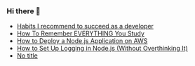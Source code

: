 ### Hi there 👋
<!-- daily.dev BOOKMARKS:START -->
- [Habits I recommend to succeed as a developer](https://app.daily.dev/posts/AyyaGjQkL?utm_source=rss&utm_medium=bookmarks&utm_campaign=mBzS9yGu2kYgKY4tuhxYN)
- [How To Remember EVERYTHING You Study](https://app.daily.dev/posts/jraQzAry0?utm_source=rss&utm_medium=bookmarks&utm_campaign=mBzS9yGu2kYgKY4tuhxYN)
- [How to Deploy a Node.js Application on AWS](https://app.daily.dev/posts/PCYCQZijz?utm_source=rss&utm_medium=bookmarks&utm_campaign=mBzS9yGu2kYgKY4tuhxYN)
- [How to Set Up Logging in Node.js &lpar;Without Overthinking It&rpar;](https://app.daily.dev/posts/T1ZuahxxR?utm_source=rss&utm_medium=bookmarks&utm_campaign=mBzS9yGu2kYgKY4tuhxYN)
- [No title](https://app.daily.dev/posts/VQKAzqnLd?utm_source=rss&utm_medium=bookmarks&utm_campaign=mBzS9yGu2kYgKY4tuhxYN)
<!-- daily.dev BOOKMARKS:END -->
<!--
**nirmal-patel-s/nirmal-patel-s** is a ✨ _special_ ✨ repository because its `README.md` (this file) appears on your GitHub profile.

Here are some ideas to get you started:

- 🔭 I’m currently working on ...
- 🌱 I’m currently learning ...
- 👯 I’m looking to collaborate on ...
- 🤔 I’m looking for help with ...
- 💬 Ask me about ...
- 📫 How to reach me: ...
- 😄 Pronouns: ...
- ⚡ Fun fact: ...
-->

